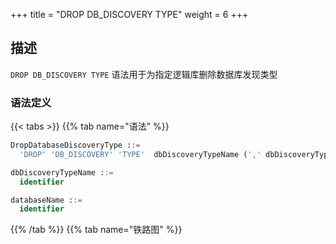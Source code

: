 +++
title = "DROP DB_DISCOVERY TYPE"
weight = 6
+++

## 描述

`DROP DB_DISCOVERY TYPE` 语法用于为指定逻辑库删除数据库发现类型

### 语法定义

{{< tabs >}}
{{% tab name="语法" %}}
```sql
DropDatabaseDiscoveryType ::=
  'DROP' 'DB_DISCOVERY' 'TYPE'  dbDiscoveryTypeName (',' dbDiscoveryTypeName)* ('FROM' databaseName)?

dbDiscoveryTypeName ::=
  identifier

databaseName ::=
  identifier
```
{{% /tab %}}
{{% tab name="铁路图" %}}
<iframe frameborder="0" name="diagram" id="diagram" width="100%" height="100%"></iframe>
{{% /tab %}}
{{< /tabs >}}

### 补充说明

- 未指定 `databaseName` 时，默认是当前使用的 `DATABASE`。 如果也未使用 `DATABASE` 则会提示 `No database selected`

- `dbDiscoveryTypeName` 需要通过 [SHOW DB_DISCOVERY TYPE](/cn/reference/distsql/syntax/rql/rule-query/db-discovery/show-db-discovery-type/) 语法查询获得

### 示例

- 为指定数据库删除多个数据库发现类型
 
```sql
DROP DB_DISCOVERY TYPE group_0_mysql_mgr, group_1_mysql_mgr FROM discovery_db;
```

- 为当前数据库删除单个数据库发现类型

```sql
DROP DB_DISCOVERY TYPE group_0_mysql_mgr, group_1_mysql_mgr;
```

### 保留字

`DROP`、`DB_DISCOVERY`、`TYPE`、`FROM`

### 相关链接

- [保留字](/cn/reference/distsql/syntax/reserved-word/)
